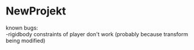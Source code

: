 # NewProjekt
known bugs: <br>
-rigidbody constraints of player don't work (probably because transform being modified)
